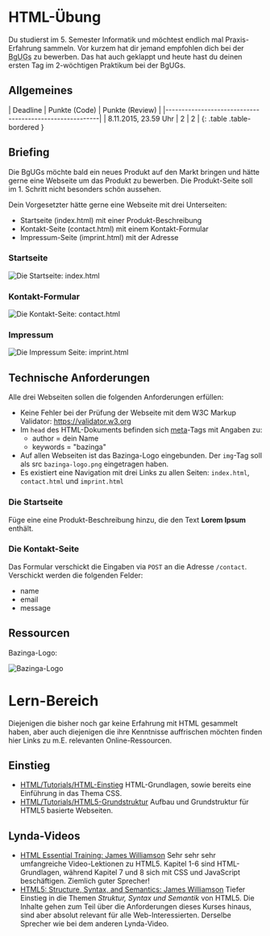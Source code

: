 # HTML-Übung
Du studierst im 5. Semester Informatik und möchtest endlich mal Praxis-Erfahrung sammeln.
Vor kurzem hat dir jemand empfohlen dich bei der <abbr title="Bazinga! gUGs">BgUGs</abbr> zu bewerben.
Das hat auch geklappt und heute hast du deinen ersten Tag im 2-wöchtigen Praktikum bei der BgUGs.

## Allgemeines

| Deadline              | Punkte (Code) | Punkte (Review) |
|---------------------------------------------------------|
| 8.11.2015, 23.59 Uhr  | 2             | 2               |
{: .table .table-bordered }

## Briefing
Die BgUGs möchte bald ein neues Produkt auf den Markt bringen und hätte gerne eine Webseite um
das Produkt zu bewerben. Die Produkt-Seite soll im 1. Schritt nicht besonders schön aussehen.

Dein Vorgesetzter hätte gerne eine Webseite mit drei Unterseiten:

* Startseite (index.html) mit einer Produkt-Beschreibung
* Kontakt-Seite (contact.html) mit einem Kontakt-Formular
* Impressum-Seite (imprint.html) mit der Adresse


### Startseite
![Die Startseite: index.html](exercises/html/start.png)

### Kontakt-Formular
![Die Kontakt-Seite: contact.html](exercises/html/contact.png)

### Impressum
![Die Impressum Seite: imprint.html](exercises/html/imprint.png)


## Technische Anforderungen
Alle drei Webseiten sollen die folgenden Anforderungen erfüllen:


* Keine Fehler bei der Prüfung der Webseite mit dem W3C Markup Validator: <https://validator.w3.org>
* Im `head` des HTML-Dokuments befinden sich [meta](https://developer.mozilla.org/en-US/docs/Web/HTML/Element/meta)-Tags mit Angaben zu:
  * author = dein Name
  * keywords = "bazinga"
* Auf allen Webseiten ist das Bazinga-Logo eingebunden. Der `img`-Tag soll als src `bazinga-logo.png` eingetragen haben.
* Es existiert eine Navigation mit drei Links zu allen Seiten: `index.html`, `contact.html` und `imprint.html`

### Die Startseite
Füge eine eine Produkt-Beschreibung hinzu, die den Text **Lorem Ipsum** enthält.

### Die Kontakt-Seite
Das Formular verschickt die Eingaben via `POST` an die Adresse `/contact`. Verschickt werden die folgenden Felder:

* name
* email
* message

## Ressourcen
Bazinga-Logo:

![Bazinga-Logo](exercises/html/bazinga-logo.png)


# Lern-Bereich
Diejenigen die bisher noch gar keine Erfahrung mit HTML gesammelt haben, aber auch diejenigen die ihre Kenntnisse
auffrischen möchten finden hier Links zu m.E. relevanten Online-Ressourcen.

## Einstieg
* [HTML/Tutorials/HTML-Einstieg](http://wiki.selfhtml.org/wiki/HTML/Tutorials/HTML-Einstieg)
  HTML-Grundlagen, sowie bereits eine Einführung in das Thema CSS.
* [HTML/Tutorials/HTML5-Grundstruktur](http://wiki.selfhtml.org/wiki/HTML/Tutorials/HTML5-Grundstruktur)
  Aufbau und Grundstruktur für HTML5 basierte Webseiten.

## Lynda-Videos
* [HTML Essential Training: James Williamson](http://www.lynda.com/HTML-tutorials/HTML-Essential-Training/170427-2.html)
  Sehr sehr sehr umfangreiche Video-Lektionen zu HTML5. Kapitel 1-6 sind HTML-Grundlagen, während Kapitel 7
  und 8 sich mit CSS und JavaScript beschäftigen. Ziemlich guter Sprecher!
* [HTML5: Structure, Syntax, and Semantics: James Williamson](http://www.lynda.com/HTML-tutorials/HTML5-Structure-Syntax-Semantics/182177-2.html)
  Tiefer Einstieg in die Themen *Struktur, Syntax und Semantik* von HTML5. Die Inhalte gehen zum Teil
  über die Anforderungen dieses Kurses hinaus, sind aber absolut relevant für alle Web-Interessierten. Derselbe Sprecher
  wie bei dem anderen Lynda-Video.
